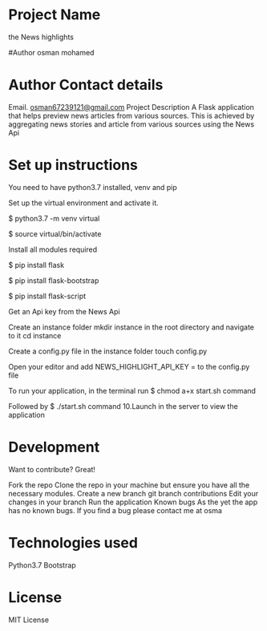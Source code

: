 # Project Name
the News highlights

#Author
osman mohamed

# Author Contact details
Email. osman67239121@gmail.com
Project Description
A Flask application that helps preview news articles from various sources. This is achieved by aggregating news stories and article from various sources using the News Api

# Set up instructions
You need to have python3.7 installed, venv and pip

Set up the virtual environment and activate it.

$ python3.7 -m venv virtual

$ source virtual/bin/activate

Install all modules required

$ pip install flask

$ pip install flask-bootstrap

$ pip install flask-script

Get an Api key from the News Api

Create an instance folder mkdir instance in the root directory and navigate to it cd instance

Create a config.py file in the instance folder touch config.py

Open your editor and add NEWS_HIGHLIGHT_API_KEY = <your apikey> to the config.py file

To run your application, in the terminal run $ chmod a+x start.sh command

Followed by $ ./start.sh command 10.Launch in the server to view the application

# Development
Want to contribute? Great!

Fork the repo
Clone the repo in your machine but ensure you have all the necessary modules.
Create a new branch git branch contributions
Edit your changes in your branch
Run the application
Known bugs
As the yet the app has no known bugs. If you find a bug please contact me at osma

# Technologies used
Python3.7 Bootstrap

# License
MIT License
